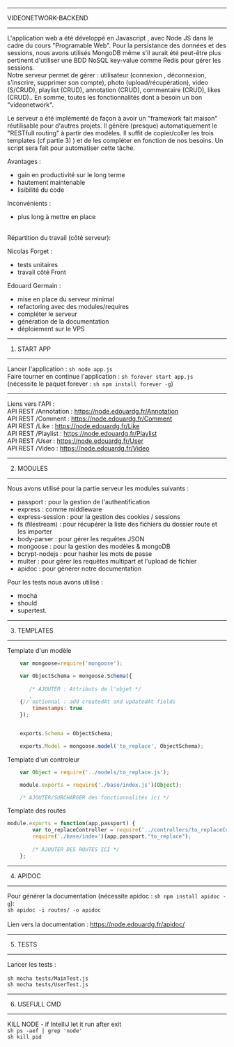 ***********
VIDEONETWORK-BACKEND
***********

L'application web a été développé en Javascript , avec Node JS dans le cadre du cours "Programable Web". 
Pour la persistance des données et des sessions, nous avons utilisés MongoDB même s'il aurait été peut-être
plus pertinent d'utiliser une BDD NoSQL key-value comme Redis pour gérer les sessions.<br/>
Notre serveur permet de gérer :
utilisateur (connexion , déconnexion, s'inscrire, supprimer son compte), photo (upload/récupération), video (S/CRUD), playlist (CRUD), annotation (CRUD), commentaire (CRUD), likes (CRUD)..
En somme, toutes les fonctionnalités dont a besoin un bon "videonetwork".


Le serveur a été implémenté de façon à avoir un "framework fait maison" réutilisable pour d'autres projets. 
Il génère (presque) automatiquement le "RESTfull routing" à partir des modèles.
Il suffit de copier/coller les trois templates (cf partie 3) ) et de les compléter en fonction de nos besoins.
Un script sera fait pour automatiser cette tâche.

Avantages : 
- gain en productivité sur le long terme
- hautement maintenable
- lisibilité du code

Inconvénients : 
- plus long à mettre en place

<br/>
Répartition du travail (côté serveur):

Nicolas Forget : 
- tests unitaires
- travail côté Front

Edouard Germain : 
- mise en place du serveur minimal
- refactoring avec des modules/requires
- compléter le serveur
- génération de la documentation
- déploiement sur le VPS

***********
1) START APP
***********

Lancer l'application : ```sh node app.js```
<br/>
Faire tourner en continue l'application  : ```sh forever start app.js``` 
<br/>(nécessite le paquet forever : ```sh npm install forever -g```)
***********
Liens vers l'API :<br/>
API REST /Annotation : https://node.edouardg.fr/Annotation<br/>
API REST /Comment : https://node.edouardg.fr/Comment<br/>
API REST /Like : https://node.edouardg.fr/Like<br/>
API REST /Playlist : https://node.edouardg.fr/Playlist<br/>
API REST /User : https://node.edouardg.fr/User<br/>
API REST /Video : https://node.edouardg.fr/Video<br/>

***********
2) MODULES
***********

Nous avons utilisé pour la partie serveur les modules suivants :
- passport : pour la gestion de l'authentification
- express : comme middleware 
- express-session : pour la gestion des cookies / sessions
- fs (filestream) : pour récupérer la liste des fichiers du dossier route et les importer
- body-parser : pour gérer les requêtes JSON
- mongoose : pour la gestion des modèles & mongoDB
- bcrypt-nodejs : pour hasher les mots de passe
- multer : pour gérer les requêtes multipart et l'upload de fichier
- apidoc : pour générer notre documentation 


Pour les tests nous avons utilisé : 
- mocha 
- should 
- supertest.


***********
3) TEMPLATES
***********

Template d'un modèle

```js
    var mongoose=require('mongoose');

    var ObjectSchema = mongoose.Schema({
       
       /* AJOUTER : Attributs de l'objet */
       ,
    {// optionnal : add createdAt and updatedAt fields
        timestamps: true
    });


    exports.Schema = ObjectSchema;

    exports.Model = mongoose.model('to_replace', ObjectSchema);
```
Template d'un controleur 

```js
    var Object = require('../models/to_replace.js');

    module.exports = require('./base/index.js')(Object);

    /* AJOUTER/SURCHARGER des fonctionnalités ici */
```

Template des routes 

```js
module.exports = function(app,passport) {
        var to_replaceController = require('../controllers/to_replaceController.js');
        require('./base/index')(app,passport,"to_replace");
    
        /* AJOUTER DES ROUTES ICI */
    };
```
***********
4) APIDOC
***********

Pour générer la documentation (nécessite apidoc : ```sh npm install apidoc -g```):<br/>
```sh apidoc -i routes/ -o apidoc```
<br/><br/>
Lien vers la documentation : https://node.edouardg.fr/apidoc/


***********
5) TESTS
***********
Lancer les tests : <br/><br/>
```sh mocha tests/MainTest.js``` <br/>
```sh mocha tests/UserTest.js```


***********
6) USEFULL CMD
***********
 KILL NODE - if IntelliJ let it run after exit<br/>
```sh ps -aef | grep 'node'``` <br/>
```sh kill pid```